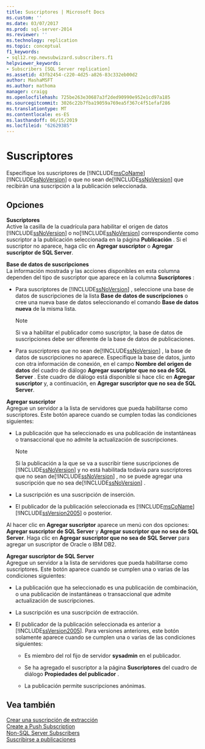 ```yaml
---
title: Suscriptores | Microsoft Docs
ms.custom: ''
ms.date: 03/07/2017
ms.prod: sql-server-2014
ms.reviewer: ''
ms.technology: replication
ms.topic: conceptual
f1_keywords:
- sql12.rep.newsubwizard.subscribers.f1
helpviewer_keywords:
- Subscribers [SQL Server replication]
ms.assetid: 43fb2454-c220-4d25-a826-83c332eb00d2
author: MashaMSFT
ms.author: mathoma
manager: craigg
ms.openlocfilehash: 725be263e30687a3f2ded90990e952e1cd97a185
ms.sourcegitcommit: 3026c22b7fba19059a769ea5f367c4f51efaf286
ms.translationtype: MT
ms.contentlocale: es-ES
ms.lasthandoff: 06/15/2019
ms.locfileid: "62629385"
---
```

# <a name="subscribers"></a>Suscriptores
  Especifique los suscriptores de [!INCLUDE[msCoName](../../includes/msconame-md.md)] [!INCLUDE[ssNoVersion](../../includes/ssnoversion-md.md)] o que no sean de[!INCLUDE[ssNoVersion](../../includes/ssnoversion-md.md)] que recibirán una suscripción a la publicación seleccionada.  
  
## <a name="options"></a>Opciones  
 **Suscriptores**  
 Active la casilla de la cuadrícula para habilitar el origen de datos [!INCLUDE[ssNoVersion](../../includes/ssnoversion-md.md)] o no[!INCLUDE[ssNoVersion](../../includes/ssnoversion-md.md)] correspondiente como suscriptor a la publicación seleccionada en la página **Publicación** . Si el suscriptor no aparece, haga clic en **Agregar suscriptor** o **Agregar suscriptor de SQL Server**.  
  
 **Base de datos de suscripciones**  
 La información mostrada y las acciones disponibles en esta columna dependen del tipo de suscriptor que aparece en la columna **Suscriptores** :  
  
-   Para suscriptores de [!INCLUDE[ssNoVersion](../../includes/ssnoversion-md.md)] , seleccione una base de datos de suscripciones de la lista **Base de datos de suscripciones** o cree una nueva base de datos seleccionando el comando **Base de datos nueva** de la misma lista.  
  
    > [!NOTE]  
    >  Si va a habilitar el publicador como suscriptor, la base de datos de suscripciones debe ser diferente de la base de datos de publicaciones.  
  
-   Para suscriptores que no sean de[!INCLUDE[ssNoVersion](../../includes/ssnoversion-md.md)] , la base de datos de suscripciones no aparece. Especifique la base de datos, junto con otra información de conexión, en el campo **Nombre del origen de datos** del cuadro de diálogo **Agregar suscriptor que no sea de SQL Server** . Este cuadro de diálogo está disponible si hace clic en **Agregar suscriptor** y, a continuación, en **Agregar suscriptor que no sea de SQL Server**.  
  
 **Agregar suscriptor**  
 Agregue un servidor a la lista de servidores que pueda habilitarse como suscriptores. Este botón aparece cuando se cumplen todas las condiciones siguientes:  
  
-   La publicación que ha seleccionado es una publicación de instantáneas o transaccional que no admite la actualización de suscripciones.  
  
    > [!NOTE]  
    >  Si la publicación a la que se va a suscribir tiene suscripciones de [!INCLUDE[ssNoVersion](../../includes/ssnoversion-md.md)] y no está habilitada todavía para suscriptores que no sean de[!INCLUDE[ssNoVersion](../../includes/ssnoversion-md.md)] , no se puede agregar una suscripción que no sea de[!INCLUDE[ssNoVersion](../../includes/ssnoversion-md.md)] .  
  
-   La suscripción es una suscripción de inserción.  
  
-   El publicador de la publicación seleccionada es [!INCLUDE[msCoName](../../includes/msconame-md.md)] [!INCLUDE[ssVersion2005](../../includes/ssversion2005-md.md)] o posterior.  
  
 Al hacer clic en **Agregar suscriptor** aparece un menú con dos opciones: **Agregar suscriptor de SQL Server** y **Agregar suscriptor que no sea de SQL Server**. Haga clic en **Agregar suscriptor que no sea de SQL Server** para agregar un suscriptor de Oracle o IBM DB2.  
  
 **Agregar suscriptor de SQL Server**  
 Agregue un servidor a la lista de servidores que pueda habilitarse como suscriptores. Este botón aparece cuando se cumplen una o varias de las condiciones siguientes:  
  
-   La publicación que ha seleccionado es una publicación de combinación, o una publicación de instantáneas o transaccional que admite actualización de suscripciones.  
  
-   La suscripción es una suscripción de extracción.  
  
-   El publicador de la publicación seleccionada es anterior a [!INCLUDE[ssVersion2005](../../includes/ssversion2005-md.md)]. Para versiones anteriores, este botón solamente aparece cuando se cumplen una o varias de las condiciones siguientes:  
  
    -   Es miembro del rol fijo de servidor **sysadmin** en el publicador.  
  
    -   Se ha agregado el suscriptor a la página **Suscriptores** del cuadro de diálogo **Propiedades del publicador** .  
  
    -   La publicación permite suscripciones anónimas.  
  
## <a name="see-also"></a>Vea también  
 [Crear una suscripción de extracción](create-a-pull-subscription.md)   
 [Create a Push Subscription](create-a-push-subscription.md)   
 [Non-SQL Server Subscribers](non-sql/non-sql-server-subscribers.md)   
 [Suscribirse a publicaciones](subscribe-to-publications.md)  
  
  
